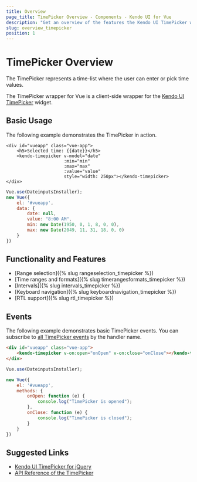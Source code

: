 ```yaml
---
title: Overview
page_title: TimePicker Overview - Components - Kendo UI for Vue
description: "Get an overview of the features the Kendo UI TimePicker wrapper for Vue delivers and use the component in Vue projects."
slug: overview_timepicker
position: 1
---
```


# TimePicker Overview

The TimePicker represents a time-list where the user can enter or pick time values.

The TimePicker wrapper for Vue is a client-side wrapper for the [Kendo UI TimePicker](https://docs.telerik.com/kendo-ui/api/javascript/ui/timepicker) widget.

## Basic Usage

The following example demonstrates the TimePicker in action.

```html-preview
<div id="vueapp" class="vue-app">
    <h5>Selected time: {{date}}</h5>
    <kendo-timepicker v-model="date"
                      :min="min"
                      :max="max"
                      :value="value"    
                      style="width: 250px"></kendo-timepicker>    
</div>
```
```js
Vue.use(DateinputsInstaller);
new Vue({
    el: '#vueapp',
    data: {
        date: null,
        value: "8:00 AM",
        min: new Date(1950, 0, 1, 8, 0, 0),
        max: new Date(2049, 11, 31, 18, 0, 0)
    }
})
```

## Functionality and Features

* [Range selection]({% slug rangeselection_timepicker %})
* [Time ranges and formats]({% slug timerangesformats_timepicker %})
* [Intervals]({% slug intervals_timepicker %})
* [Keyboard navigation]({% slug keyboardnavigation_timepicker %})
* [RTL support]({% slug rtl_timepicker %})

## Events

The following example demonstrates basic TimePicker events. You can subscribe to [all TimePicker events](https://docs.telerik.com/kendo-ui/api/javascript/ui/timepicker#events) by the handler name.

```html
<div id="vueapp" class="vue-app">
    <kendo-timepicker v-on:open="onOpen" v-on:close="onClose"></kendo-timepicker>
</div>
```
```js
Vue.use(DateinputsInstaller);

new Vue({
    el: '#vueapp',
    methods: {
        onOpen: function (e) {
            console.log("TimePicker is opened");
        },
        onClose: function (e) {
            console.log("TimePicker is closed");
        }
    }
})

```

## Suggested Links

* [Kendo UI TimePicker for jQuery](https://docs.telerik.com/kendo-ui/controls/editors/timepicker/overview)
* [API Reference of the TimePicker](https://docs.telerik.com/kendo-ui/api/javascript/ui/timepicker)
